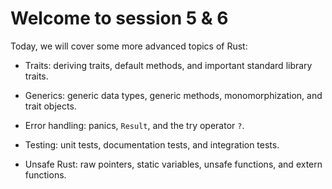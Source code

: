# Welcome to session 5 & 6

Today, we will cover some more advanced topics of Rust:

* Traits: deriving traits, default methods, and important standard library
  traits.

* Generics: generic data types, generic methods, monomorphization, and trait
  objects.

* Error handling: panics, `Result`, and the try operator `?`.

* Testing: unit tests, documentation tests, and integration tests.

* Unsafe Rust: raw pointers, static variables, unsafe functions, and extern
  functions.
